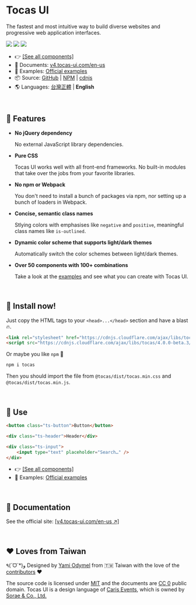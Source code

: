 # Tocas UI

The fastest and most intuitive way to build diverse websites and progressive web application interfaces.

[![](https://img.shields.io/npm/dt/tocas.svg)](https://www.npmjs.com/package/tocas)
[![](https://img.shields.io/npm/v/tocas.svg)](https://github.com/teacat/tocas/releases)
[![](https://img.shields.io/npm/l/tocas.svg)](https://github.com/teacat/tocas/blob/master/LICENSE)

-   👉 [[See all components]](https://v4.tocas-ui.com/en-us)
-   📘 Documents: [v4.tocas-ui.com/en-us](https://v4.tocas-ui.com/en-us)
-   🎲 Examples: [Official examples](https://v4.tocas-ui.com/en-us/examples.html)
-   📦 Source: [GitHub](https://github.com/teacat/tocas) | [NPM](https://www.npmjs.com/package/tocas) | [cdnjs](https://cdnjs.com/libraries/tocas)
-   🌎 Languages: [台灣正體](./README-tw.md) | **English**

&nbsp;

## 🌼 Features

-   **No jQuery dependency**

    No external JavaScript library dependencies.

-   **Pure CSS**

    Tocas UI works well with all front-end frameworks. No built-in modules that take over the jobs from your favorite libraries.

-   **No npm or Webpack**

    You don't need to install a bunch of packages via npm, nor setting up a bunch of loaders in Webpack.

-   **Concise, semantic class names**

    Stlying colors with emphasises like `negative` and `positive`, meaningful class names like `is-outlined`.

-   **Dynamic color scheme that supports light/dark themes**

    Automatically switch the color schemes between light/dark themes.

-   **Over 50 components with 100+ combinations**

    Take a look at the [examples](https://v4.tocas-ui.com/en-us/examples.html) and see what you can create with Tocas UI.

&nbsp;

## 📀 Install now!

Just copy the HTML tags to your `<head>...</head>` section and have a blast🔥.

```html
<link rel="stylesheet" href="https://cdnjs.cloudflare.com/ajax/libs/tocas/4.0.0-beta.3/tocas.min.css" />
<script src="https://cdnjs.cloudflare.com/ajax/libs/tocas/4.0.0-beta.3/tocas.min.js"></script>
```

Or maybe you like `npm` 👀

```bash
npm i tocas
```

Then you should import the file from `@tocas/dist/tocas.min.css` and `@tocas/dist/tocas.min.js`.

&nbsp;

## 🚀 Use

```html
<button class="ts-button">Button</button>
```

```html
<div class="ts-header">Header</div>
```

```html
<div class="ts-input">
    <input type="text" placeholder="Search…" />
</div>
```

-   👉 [[See all components]](https://v4.tocas-ui.com/en-us)
-   🎲 Examples: [Official examples](https://v4.tocas-ui.com/en-us/examples.html)

&nbsp;

## 📘 Documentation

See the official site:
[[v4.tocas-ui.com/en-us ↗︎]](https://v4.tocas-ui.com/en-us)

&nbsp;

## ❤️ Loves from Taiwan

٩(ˊᗜˋ\*)و Designed by [Yami Odymel](https://twitter.com/YamiOdymel) from 🇹🇼 Taiwan with the love of the [contributors](https://github.com/teacat/tocas/graphs/contributors) ❤️

The source code is licensed under [MIT](https://github.com/teacat/tocas/blob/master/LICENSE) and the documents are [CC 0](https://creativecommons.org/publicdomain/zero/1.0/deed.zh_TW) public domain. Tocas UI is a design language of [Caris Events](https://caris.events/), which is owned by [Sorae & Co., Ltd.](https://sorae.co/en-us.html)

